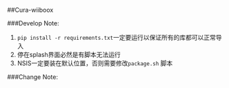 ##Cura-wiiboox



###Develop Note:

1. `pip install -r requirements.txt`一定要运行以保证所有的库都可以正常导入
2. 停在splash界面必然是有脚本无法运行
3. NSIS一定要装在默认位置，否则需要修改`package.sh` 脚本


###Change Note:
